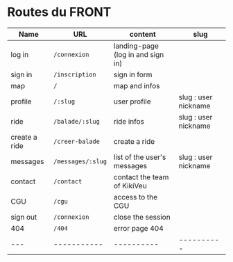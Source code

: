# Routes du FRONT

| Name | URL | content | slug |
| --- | ----------- | ---------- | ----------  |
| log in | `/connexion` | landing-page (log in and sign in) |  |
| sign in | `/inscription` | sign in form |  |
| map | `/` | map and infos |  |
| profile | `/:slug` | user profile | slug : user nickname|
| ride | `/balade/:slug` | ride infos | slug : user nickname |
| create a ride | `/creer-balade` | create a ride |  |
| messages | `/messages/:slug` | list of the user's messages | slug : user nickname |
| contact | `/contact` | contact the team of KikiVeu | |
| CGU | `/cgu` | access to the CGU | |
| sign out | `/connexion` | close the session | |
| 404 | `/404` | error page 404| |
| --- | ----------- | ---------- |  ---------- |
